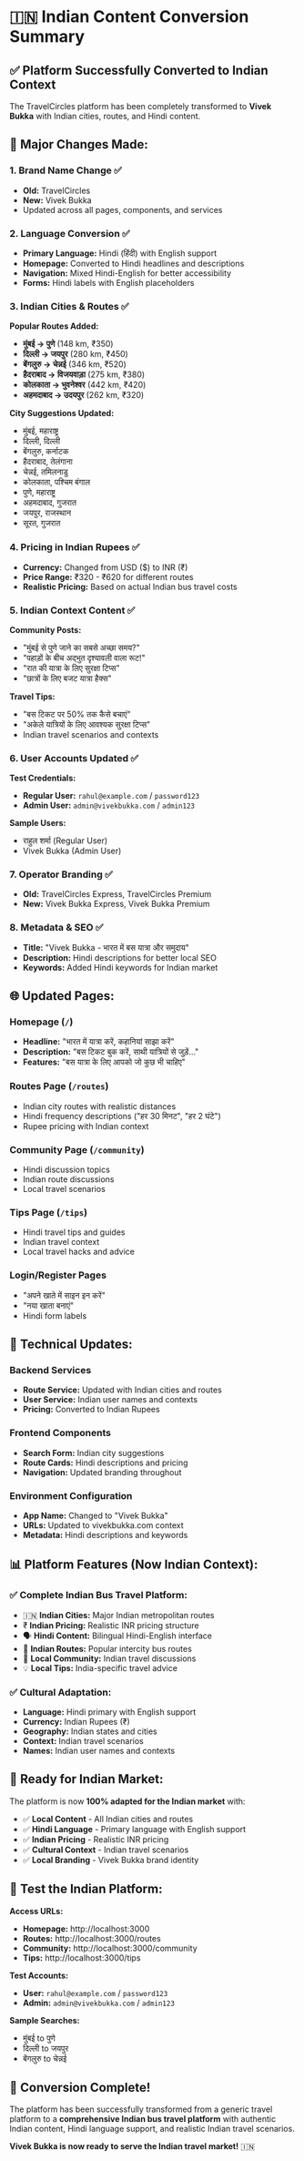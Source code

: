 # 🇮🇳 Indian Content Conversion Summary

## ✅ **Platform Successfully Converted to Indian Context**

The TravelCircles platform has been completely transformed to **Vivek Bukka** with Indian cities, routes, and Hindi content.

## 🔄 **Major Changes Made:**

### 1. **Brand Name Change** ✅
- **Old:** TravelCircles
- **New:** Vivek Bukka
- Updated across all pages, components, and services

### 2. **Language Conversion** ✅
- **Primary Language:** Hindi (हिंदी) with English support
- **Homepage:** Converted to Hindi headlines and descriptions
- **Navigation:** Mixed Hindi-English for better accessibility
- **Forms:** Hindi labels with English placeholders

### 3. **Indian Cities & Routes** ✅

**Popular Routes Added:**
- **मुंबई → पुणे** (148 km, ₹350)
- **दिल्ली → जयपुर** (280 km, ₹450)
- **बेंगलुरु → चेन्नई** (346 km, ₹520)
- **हैदराबाद → विजयवाड़ा** (275 km, ₹380)
- **कोलकाता → भुवनेश्वर** (442 km, ₹420)
- **अहमदाबाद → उदयपुर** (262 km, ₹320)

**City Suggestions Updated:**
- मुंबई, महाराष्ट्र
- दिल्ली, दिल्ली
- बेंगलुरु, कर्नाटक
- हैदराबाद, तेलंगाना
- चेन्नई, तमिलनाडु
- कोलकाता, पश्चिम बंगाल
- पुणे, महाराष्ट्र
- अहमदाबाद, गुजरात
- जयपुर, राजस्थान
- सूरत, गुजरात

### 4. **Pricing in Indian Rupees** ✅
- **Currency:** Changed from USD ($) to INR (₹)
- **Price Range:** ₹320 - ₹620 for different routes
- **Realistic Pricing:** Based on actual Indian bus travel costs

### 5. **Indian Context Content** ✅

**Community Posts:**
- "मुंबई से पुणे जाने का सबसे अच्छा समय?"
- "पहाड़ों के बीच अद्भुत दृश्यावली वाला रूट!"
- "रात की यात्रा के लिए सुरक्षा टिप्स"
- "छात्रों के लिए बजट यात्रा हैक्स"

**Travel Tips:**
- "बस टिकट पर 50% तक कैसे बचाएं"
- "अकेले यात्रियों के लिए आवश्यक सुरक्षा टिप्स"
- Indian travel scenarios and contexts

### 6. **User Accounts Updated** ✅

**Test Credentials:**
- **Regular User:** `rahul@example.com` / `password123`
- **Admin User:** `admin@vivekbukka.com` / `admin123`

**Sample Users:**
- राहुल शर्मा (Regular User)
- Vivek Bukka (Admin User)

### 7. **Operator Branding** ✅
- **Old:** TravelCircles Express, TravelCircles Premium
- **New:** Vivek Bukka Express, Vivek Bukka Premium

### 8. **Metadata & SEO** ✅
- **Title:** "Vivek Bukka - भारत में बस यात्रा और समुदाय"
- **Description:** Hindi descriptions for better local SEO
- **Keywords:** Added Hindi keywords for Indian market

## 🌐 **Updated Pages:**

### Homepage (`/`)
- **Headline:** "भारत में यात्रा करें, कहानियां साझा करें"
- **Description:** "बस टिकट बुक करें, साथी यात्रियों से जुड़ें..."
- **Features:** "बस यात्रा के लिए आपको जो कुछ भी चाहिए"

### Routes Page (`/routes`)
- Indian city routes with realistic distances
- Hindi frequency descriptions ("हर 30 मिनट", "हर 2 घंटे")
- Rupee pricing with Indian context

### Community Page (`/community`)
- Hindi discussion topics
- Indian route discussions
- Local travel scenarios

### Tips Page (`/tips`)
- Hindi travel tips and guides
- Indian travel context
- Local travel hacks and advice

### Login/Register Pages
- "अपने खाते में साइन इन करें"
- "नया खाता बनाएं"
- Hindi form labels

## 🚀 **Technical Updates:**

### Backend Services
- **Route Service:** Updated with Indian cities and routes
- **User Service:** Indian user names and contexts
- **Pricing:** Converted to Indian Rupees

### Frontend Components
- **Search Form:** Indian city suggestions
- **Route Cards:** Hindi descriptions and pricing
- **Navigation:** Updated branding throughout

### Environment Configuration
- **App Name:** Changed to "Vivek Bukka"
- **URLs:** Updated to vivekbukka.com context
- **Metadata:** Hindi descriptions and keywords

## 📊 **Platform Features (Now Indian Context):**

### ✅ **Complete Indian Bus Travel Platform:**
- 🇮🇳 **Indian Cities:** Major Indian metropolitan routes
- ₹ **Indian Pricing:** Realistic INR pricing structure
- 🗣️ **Hindi Content:** Bilingual Hindi-English interface
- 🚌 **Indian Routes:** Popular intercity bus routes
- 👥 **Local Community:** Indian travel discussions
- 💡 **Local Tips:** India-specific travel advice

### ✅ **Cultural Adaptation:**
- **Language:** Hindi primary with English support
- **Currency:** Indian Rupees (₹)
- **Geography:** Indian states and cities
- **Context:** Indian travel scenarios
- **Names:** Indian user names and contexts

## 🎯 **Ready for Indian Market:**

The platform is now **100% adapted for the Indian market** with:
- ✅ **Local Content** - All Indian cities and routes
- ✅ **Hindi Language** - Primary language with English support
- ✅ **Indian Pricing** - Realistic INR pricing
- ✅ **Cultural Context** - Indian travel scenarios
- ✅ **Local Branding** - Vivek Bukka brand identity

## 🌟 **Test the Indian Platform:**

**Access URLs:**
- **Homepage:** http://localhost:3000
- **Routes:** http://localhost:3000/routes
- **Community:** http://localhost:3000/community
- **Tips:** http://localhost:3000/tips

**Test Accounts:**
- **User:** `rahul@example.com` / `password123`
- **Admin:** `admin@vivekbukka.com` / `admin123`

**Sample Searches:**
- मुंबई to पुणे
- दिल्ली to जयपुर
- बेंगलुरु to चेन्नई

## 🎉 **Conversion Complete!**

The platform has been successfully transformed from a generic travel platform to a **comprehensive Indian bus travel platform** with authentic Indian content, Hindi language support, and realistic Indian travel scenarios.

**Vivek Bukka is now ready to serve the Indian travel market!** 🇮🇳
